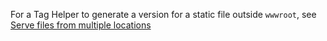 ---
---

For a Tag Helper to generate a version for a static file outside `wwwroot`, see [Serve files from multiple locations](xref:fundamentals/static-files#serve-files-from-multiple-locations)
